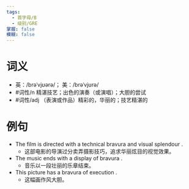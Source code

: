 ```yaml
---
tags:
  - 首字母/B
  - 级别/GRE
掌握: false
模糊: false
---
```

# 词义
- 英：/brəˈvjʊərə/； 美：/brəˈvjʊrə/
- #词性/n  精湛技艺；出色的演奏（或演唱）；大胆的尝试
- #词性/adj  （表演或作品）精彩的，华丽的；技艺精湛的
# 例句
- The film is directed with a technical bravura and visual splendour .
	- 这部电影的导演过分卖弄摄影技巧，追求华丽炫目的视觉效果。
- The music ends with a display of bravura .
	- 音乐以一段壮丽的乐章结束。
- This picture has a bravura of execution .
	- 这幅画作风大胆。
